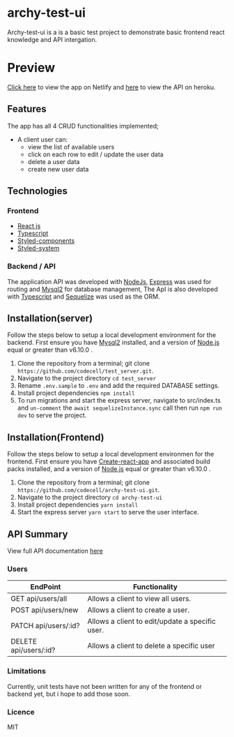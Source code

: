 # archy-test-ui
Archy-test-ui is a is a basic test project to demonstrate basic frontend react knowledge and API intergation.

# Preview
[Click here](https://venerable-elf-f1fe0a.netlify.app/) to view the app on Netlify and 
[here](https://hidden-retreat-03498.herokuapp.com/) to view the API on heroku.

## Features

The app has all 4 CRUD functionalities implemented;

- A client user can:
    - view the list of available users
    - click on each row to edit / update the user data
    - delete a user data
    - create new user data

## Technologies
### Frontend
  - [React js](https://reactjs.org/)
  - [Typescript](https://www.typescriptlang.org/docs/)
  - [Styled-components](https://styled-components.com/)
  - [Styled-system](https://styled-system.com/)

### Backend / API
The application API was developed with [NodeJs](http://nodejs.org/), [Express](http://expressjs.com/) was used for routing and [Mysql2](https://www.mysql.com/)  for database management, The ApI is also developed with 
[Typescript](https://www.typescriptlang.org/docs) and [Sequelize](https://sequelize.org/) was used as the ORM.

## Installation(server)
Follow the steps below to setup a local development environment for the backend. First ensure you have [Mysql2](https://www.mysql.com/) installed, and a version of [Node.js](http://nodejs.org/) equal or greater than v6.10.0 .

1. Clone the repository from a terminal; git clone `https://github.com/codecell/test_server.git`.
2. Navigate to the project directory `cd test_server`
3. Rename `.env.sample` to `.env` and add the required DATABASE settings.
4. Install project dependencies `npm install`
5. To run migrations and start the express server, navigate to src/index.ts and `un-comment` the `await sequelizeInstance.sync` call then run `npm run dev` to serve the project.

## Installation(Frontend)
Follow the steps below to setup a local development environmen for the frontend. First ensure you have [Create-react-app](https://reactjs.org/) and associated build packs installed, and a version of [Node.js](http://nodejs.org/) equal or greater than v6.10.0 .

1. Clone the repository from a terminal; git clone `https://github.com/codecell/archy-test-ui.git`.
2. Navigate to the project directory `cd archy-test-ui`
3. Install project dependencies `yarn install`
4. Start the express server `yarn start` to serve the user interface.


## API Summary
View full API documentation [here](https://hidden-retreat-03498.herokuapp.com/api-docs/)

### Users
EndPoint                      |   Functionality
------------------------------|------------------------
GET api/users/all             |   Allows a client to view all users.
POST api/users/new            |   Allows a client to create a user.
PATCH api/users/:id?          |   Allows a client to edit/update a specific user.
DELETE api/users/:id?         |   Allows a client to delete a specific user


### Limitations
Currently, unit tests have not been written for any of the frontend or backend yet, but i hope to add those soon.


### Licence
MIT